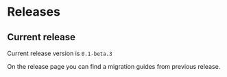 # Releases

## Current release

Current release version is `0.1-beta.3`

On the release page you can find a migration guides from previous release.
